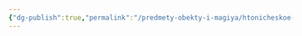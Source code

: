 ```yaml
---
{"dg-publish":true,"permalink":"/predmety-obekty-i-magiya/htonicheskoe-oruzhie/","dgPassFrontmatter":true}
---
```


